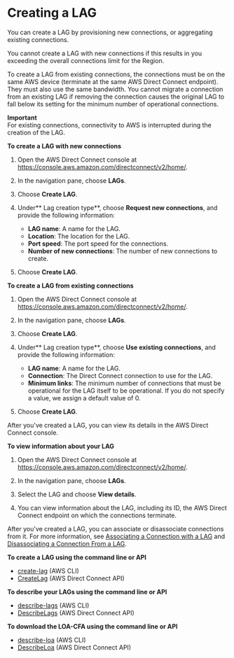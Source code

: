 # Creating a LAG<a name="create-lag"></a>

You can create a LAG by provisioning new connections, or aggregating existing connections\.

You cannot create a LAG with new connections if this results in you exceeding the overall connections limit for the Region\.

To create a LAG from existing connections, the connections must be on the same AWS device \(terminate at the same AWS Direct Connect endpoint\)\. They must also use the same bandwidth\. You cannot migrate a connection from an existing LAG if removing the connection causes the original LAG to fall below its setting for the minimum number of operational connections\.

**Important**  
For existing connections, connectivity to AWS is interrupted during the creation of the LAG\.

**To create a LAG with new connections**

1. Open the AWS Direct Connect console at [https://console\.aws\.amazon\.com/directconnect/v2/home/](https://console.aws.amazon.com/directconnect/v2/home/)\.

1. In the navigation pane, choose **LAGs**\.

1. Choose **Create LAG**\.

1. Under** Lag creation type**, choose **Request new connections**, and provide the following information:
   + **LAG name**: A name for the LAG\.
   + **Location**: The location for the LAG\.
   + **Port speed**: The port speed for the connections\.
   + **Number of new connections**: The number of new connections to create\.

1. Choose **Create LAG**\.

**To create a LAG from existing connections**

1. Open the AWS Direct Connect console at [https://console\.aws\.amazon\.com/directconnect/v2/home/](https://console.aws.amazon.com/directconnect/v2/home/)\.

1. In the navigation pane, choose **LAGs**\.

1. Choose **Create LAG**\.

1. Under** Lag creation type**, choose **Use existing connections**, and provide the following information:
   + **LAG name**: A name for the LAG\.
   + **Connection**: The Direct Connect connection to use for the LAG\.
   + **Minimum links**: The minimum number of connections that must be operational for the LAG itself to be operational\. If you do not specify a value, we assign a default value of 0\.

1. Choose **Create LAG**\.

After you've created a LAG, you can view its details in the AWS Direct Connect console\.

**To view information about your LAG**

1. Open the AWS Direct Connect console at [https://console\.aws\.amazon\.com/directconnect/v2/home/](https://console.aws.amazon.com/directconnect/v2/home/)\.

1. In the navigation pane, choose **LAGs**\.

1. Select the LAG and choose **View details**\.

1. You can view information about the LAG, including its ID, the AWS Direct Connect endpoint on which the connections terminate\.

After you've created a LAG, you can associate or disassociate connections from it\. For more information, see [Associating a Connection with a LAG](associate-connection-with-lag.md) and [Disassociating a Connection From a LAG](disassociate-connection-from-lag.md)\.

**To create a LAG using the command line or API**
+ [create\-lag](https://docs.aws.amazon.com/cli/latest/reference/directconnect/create-lag.html) \(AWS CLI\)
+ [CreateLag](https://docs.aws.amazon.com/directconnect/latest/APIReference/API_CreateLag.html) \(AWS Direct Connect API\)

**To describe your LAGs using the command line or API**
+ [describe\-lags](https://docs.aws.amazon.com/cli/latest/reference/directconnect/describe-lags.html) \(AWS CLI\)
+ [DescribeLags](https://docs.aws.amazon.com/directconnect/latest/APIReference/API_DescribeLags.html) \(AWS Direct Connect API\)

**To download the LOA\-CFA using the command line or API**
+ [describe\-loa](https://docs.aws.amazon.com/cli/latest/reference/directconnect/describe-loa.html) \(AWS CLI\)
+ [DescribeLoa](https://docs.aws.amazon.com/directconnect/latest/APIReference/API_DescribeLoa.html) \(AWS Direct Connect API\)